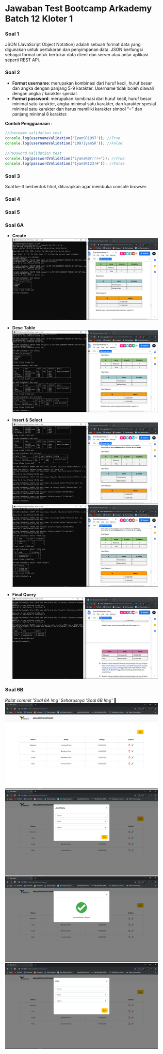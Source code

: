 # Jawaban Test Bootcamp Arkademy Batch 12 Kloter 1

### Soal 1

JSON (JavaScript Object Notation) adalah sebuah format data yang digunakan untuk pertukaran dan penyimpanan data. JSON berfungsi sebagai format untuk bertukar data client dan server atau antar aplikasi seperti REST API.

### Soal 2

- **Format username**: merupakan kombinasi dari huruf kecil, huruf besar dan angka dengan panjang 5-9 karakter. Username tidak boleh diawali dengan angka / karakter special.
- **Format password**: merupakan kombinasi dari huruf kecil, huruf besar minimal satu karakter, angka minimal satu karakter, dan karakter spesial minimal satu karakter dan harus memiliki karakter simbol “=” dan panjang minimal 8 karakter.

**Contoh Pengguanaan** :

```javascript
//Username validation test
console.log(usernameValidation('IyanSR1997')); //True
console.log(usernameValidation('1997IyanSR')); //False

//Password Validation test
console.log(passwordValidation('iyansR0rrrr=')); //True
console.log(passwordValidation('IyanSR123!#')); //False
```

### Soal 3

Soal ke-3 berbentuk html, diharapkan agar membuka console browser.

### Soal 4

### Soal 5

### Soal 6A

- **Create**
  ![create](https://raw.githubusercontent.com/iyansr/arkademyb12k01/master/img/create_table.png 'Create Table')

- **Desc Table**
  ![desc](https://raw.githubusercontent.com/iyansr/arkademyb12k01/master/img/desc_table.png 'Desc Table')

- **Insert & Select**
  ![desc](https://raw.githubusercontent.com/iyansr/arkademyb12k01/master/img/insert_select.png 'Insert Select')
  ![desc](https://raw.githubusercontent.com/iyansr/arkademyb12k01/master/img/insert_select1.png 'Insert Select')

- **Final Query**
  ![desc](https://raw.githubusercontent.com/iyansr/arkademyb12k01/master/img/final_query.png 'Final')

### Soal 6B

_Ralat commit 'Soal 6A Img' Seharusnya 'Soal 6B Img'_ 🙇
![Read](https://raw.githubusercontent.com/iyansr/arkademyb12k01/master/img/read.png 'Read')
![Add](https://raw.githubusercontent.com/iyansr/arkademyb12k01/master/img/add.png 'Add')
![Delete](https://raw.githubusercontent.com/iyansr/arkademyb12k01/master/img/delete.png 'Delete')
![Delete](https://raw.githubusercontent.com/iyansr/arkademyb12k01/master/img/update.png 'Update')
